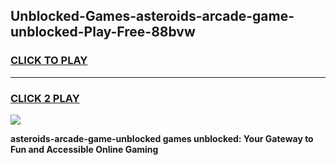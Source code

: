
## Unblocked-Games-asteroids-arcade-game-unblocked-Play-Free-88bvw
<h3>
<a href="https://premium76.site?title=asteroids-arcade-game-unblocked&ref=18A">CLICK TO PLAY</a></h3>
<hr>

<h3>
<a href="https://premium76.site?title=asteroids-arcade-game-unblocked&ref=18A">CLICK 2 PLAY</a>
  
</h3>

<a href="https://premium76.site?title=asteroids-arcade-game-unblocked&ref=18A"><img src="https://clearcache.store/games.png"></a>


**asteroids-arcade-game-unblocked games unblocked: Your Gateway to Fun and Accessible Online Gaming**
